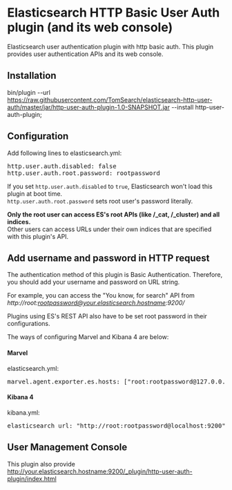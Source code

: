 # Elasticsearch HTTP Basic User Auth plugin (and its web console)

Elasticsearch user authentication plugin with http basic auth.
This plugin provides user authentication APIs and its web console. 

## Installation 
bin/plugin --url https://raw.githubusercontent.com/TomSearch/elasticsearch-http-user-auth/master/jar/http-user-auth-plugin-1.0-SNAPSHOT.jar --install http-user-auth-plugin;

## Configuration
Add following lines to elasticsearch.yml:
<pre>
http.user.auth.disabled: false
http.user.auth.root.password: rootpassword
</pre>

If you set `http.user.auth.disabled` to `true`, Elasticsearch won't load this plugin at boot time.   
`http.user.auth.root.password` sets root user's password literally.  

**Only the root user can access ES's root APIs (like /_cat, /_cluster) and all indices.**  
Other users can access URLs under their own indices that are specified with this plugin's API.   

## Add username and password in HTTP request 
The authentication method of this plugin is Basic Authentication. Therefore, you should add your username and password on URL string. 

For example, you can access the "You know, for search" API from *http://root:rootpassword@your.elasticsearch.hostname:9200/*

Plugins using ES's REST API also have to be set root password in their configurations.

The ways of configuring Marvel and Kibana 4 are below: 

#### Marvel 
elasticsearch.yml:
<pre>
marvel.agent.exporter.es.hosts: ["root:rootpassword@127.0.0.1:9200"]
</pre>

#### Kibana 4
kibana.yml: 
<pre>
elasticsearch_url: "http://root:rootpassword@localhost:9200"
</pre>


## User Management Console

This plugin also provide 
http://your.elasticsearch.hostname:9200/_plugin/http-user-auth-plugin/index.html

